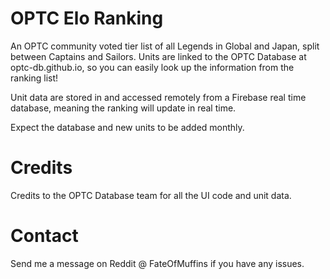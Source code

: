 # OPTC Elo Ranking

An OPTC community voted tier list of all Legends in Global and Japan, split between Captains and Sailors. Units are linked to the OPTC Database at optc-db.github.io, so you can easily look up the information from the ranking list!

Unit data are stored in and accessed remotely from a Firebase real time database, meaning the ranking will update in real time.

Expect the database and new units to be added monthly.

# Credits

Credits to the OPTC Database team for all the UI code and unit data.

# Contact

Send me a message on Reddit @ FateOfMuffins if you have any issues.
